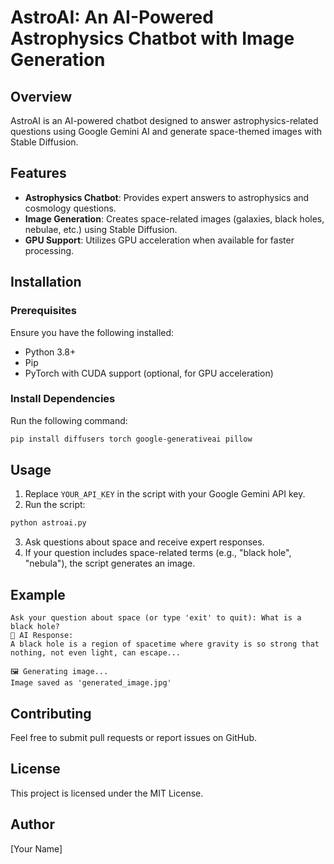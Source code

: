 # AstroAI: An AI-Powered Astrophysics Chatbot with Image Generation

## Overview
AstroAI is an AI-powered chatbot designed to answer astrophysics-related questions using Google Gemini AI and generate space-themed images with Stable Diffusion.

## Features
- **Astrophysics Chatbot**: Provides expert answers to astrophysics and cosmology questions.
- **Image Generation**: Creates space-related images (galaxies, black holes, nebulae, etc.) using Stable Diffusion.
- **GPU Support**: Utilizes GPU acceleration when available for faster processing.

## Installation
### Prerequisites
Ensure you have the following installed:
- Python 3.8+
- Pip
- PyTorch with CUDA support (optional, for GPU acceleration)

### Install Dependencies
Run the following command:
```sh
pip install diffusers torch google-generativeai pillow
```

## Usage
1. Replace `YOUR_API_KEY` in the script with your Google Gemini API key.
2. Run the script:
```sh
python astroai.py
```
3. Ask questions about space and receive expert responses.
4. If your question includes space-related terms (e.g., "black hole", "nebula"), the script generates an image.

## Example
```
Ask your question about space (or type 'exit' to quit): What is a black hole?
🤖 AI Response:
A black hole is a region of spacetime where gravity is so strong that nothing, not even light, can escape...

🖼 Generating image...
Image saved as 'generated_image.jpg'
```

## Contributing
Feel free to submit pull requests or report issues on GitHub.

## License
This project is licensed under the MIT License.

## Author
[Your Name]

